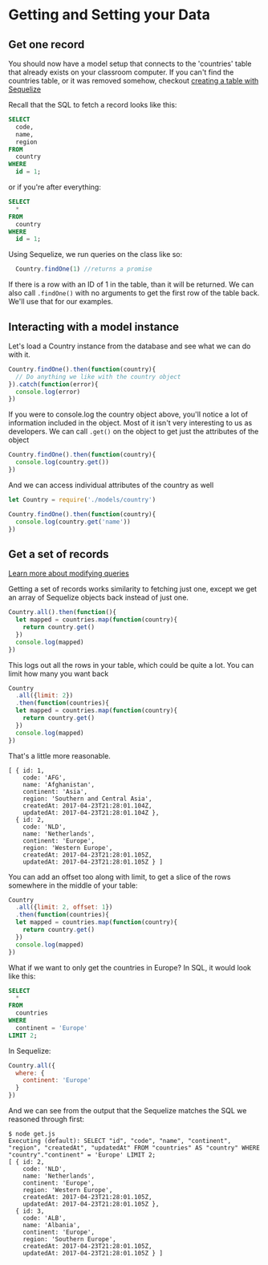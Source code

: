 # Getting and Setting your Data

## Get one record
You should now have a model setup that connects to the 'countries' table that already exists on your classroom computer.  If you can't find the countries table, or it was removed somehow, checkout [creating a table with Sequelize]()

Recall that the SQL to fetch a record looks like this:

```SQL
SELECT
  code,
  name,
  region
FROM
  country
WHERE
  id = 1;
```

or if you're after everything:

```SQL
SELECT
  *
FROM
  country
WHERE
  id = 1;
```

Using Sequelize, we run queries on the class like so:

```Javascript
  Country.findOne(1) //returns a promise
```

If there is a row with an ID of 1 in the table, than it will be returned.  We can also call ```.findOne()``` with no arguments to get the first row of the table back.  We'll use that for our examples.

## Interacting with a model instance

Let's load a Country instance from the database and see what we can do with it.  

```Javascript
Country.findOne().then(function(country){
  // Do anything we like with the country object
}).catch(function(error){
  console.log(error)
})
```

If you were to console.log the country object above, you'll notice a lot of information included in the object.  Most of it isn't very interesting to us as developers.  We can call ```.get()``` on the object to get just the attributes of the object

```Javascript
Country.findOne().then(function(country){
  console.log(country.get())
})
```

And we can access individual attributes of the country as well

```Javascript
let Country = require('./models/country')

Country.findOne().then(function(country){
  console.log(country.get('name'))
})
```

## Get a set of records

[Learn more about modifying queries](http://docs.sequelizejs.com/en/latest/docs/models-usage/#findall-search-for-multiple-elements-in-the-database)

Getting a set of records works similarity to fetching just one, except we get an array of Sequelize objects back instead of just one. 

```Javascript
Country.all().then(function(){
  let mapped = countries.map(function(country){
    return country.get()
  })
  console.log(mapped)
})
```

This logs out all the rows in your table, which could be quite a lot.  You can limit how many you want back

```Javascript
Country
  .all({limit: 2})
  .then(function(countries){
  let mapped = countries.map(function(country){
    return country.get()
  })
  console.log(mapped)
})
```

That's a little more reasonable.
```
[ { id: 1,
    code: 'AFG',
    name: 'Afghanistan',
    continent: 'Asia',
    region: 'Southern and Central Asia',
    createdAt: 2017-04-23T21:28:01.104Z,
    updatedAt: 2017-04-23T21:28:01.104Z },
  { id: 2,
    code: 'NLD',
    name: 'Netherlands',
    continent: 'Europe',
    region: 'Western Europe',
    createdAt: 2017-04-23T21:28:01.105Z,
    updatedAt: 2017-04-23T21:28:01.105Z } ]
```

You can add an offset too along with limit, to get a slice of the rows somewhere in the middle of your table:

```Javascript
Country
  .all({limit: 2, offset: 1})
  .then(function(countries){
  let mapped = countries.map(function(country){
    return country.get()
  })
  console.log(mapped)
})
```

What if we want to only get the countries in Europe?  In SQL, it would look like this:

```SQL
SELECT
  *
FROM
  countries
WHERE
  continent = 'Europe'
LIMIT 2;
```

In Sequelize:

```Javascript
Country.all({
  where: {
    continent: 'Europe'
  }
})
```

And we can see from the output that the Sequelize matches the SQL we reasoned through first:

```
$ node get.js
Executing (default): SELECT "id", "code", "name", "continent", "region", "createdAt", "updatedAt" FROM "countries" AS "country" WHERE "country"."continent" = 'Europe' LIMIT 2;
[ { id: 2,
    code: 'NLD',
    name: 'Netherlands',
    continent: 'Europe',
    region: 'Western Europe',
    createdAt: 2017-04-23T21:28:01.105Z,
    updatedAt: 2017-04-23T21:28:01.105Z },
  { id: 3,
    code: 'ALB',
    name: 'Albania',
    continent: 'Europe',
    region: 'Southern Europe',
    createdAt: 2017-04-23T21:28:01.105Z,
    updatedAt: 2017-04-23T21:28:01.105Z } ]
```



